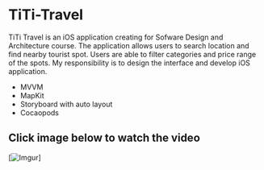 # TiTi-Travel
TiTi Travel is an iOS application creating for Sofware Design and Architecture course. The application allows users to search location and find nearby tourist spot. Users are able to filter categories and price range of the spots. My responsibility is to design the interface and develop iOS application. 

- MVVM
- MapKit
- Storyboard with auto layout
- Cocaopods

## Click image below to watch the video
[![Imgur](https://imgur.com/a/a0T4XI9.png)]
